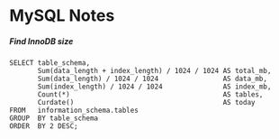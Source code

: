 <html><link rel="stylesheet" href="css/retro.css"></html>

<link rel="stylesheet" href="css/retro.css">

# MySQL Notes

##### Find InnoDB size #####
```MySQL
SELECT table_schema, 
       Sum(data_length + index_length) / 1024 / 1024 AS total_mb, 
       Sum(data_length) / 1024 / 1024                AS data_mb, 
       Sum(index_length) / 1024 / 1024               AS index_mb, 
       Count(*)                                      AS tables, 
       Curdate()                                     AS today 
FROM   information_schema.tables 
GROUP  BY table_schema 
ORDER  BY 2 DESC; 
```


